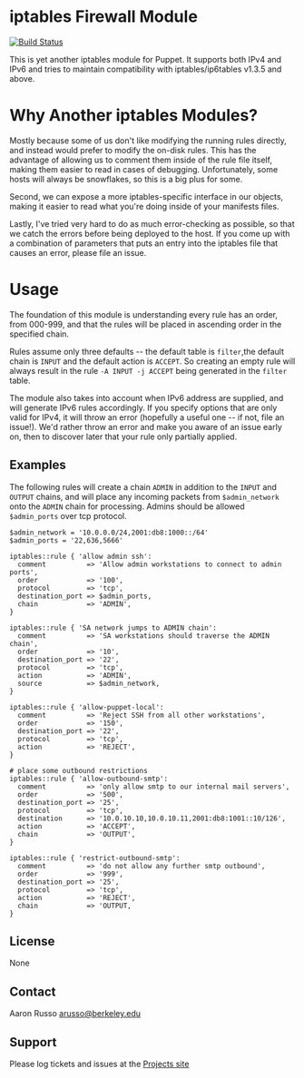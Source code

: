 # iptables Firewall Module #

[![Build Status](https://travis-ci.org/arusso/puppet-iptables.png?branch=master)](https://travis-ci.org/arusso/puppet-iptables)

This is yet another iptables module for Puppet.  It supports both IPv4 and IPv6
and tries to maintain compatibility with iptables/ip6tables v1.3.5 and above.

# Why Another iptables Modules? #

Mostly because some of us don't like modifying the running rules directly, and 
instead would prefer to modify the on-disk rules.  This has the advantage of
allowing us to comment them inside of the rule file itself, making them easier 
to read in cases of debugging.  Unfortunately, some hosts will always be
snowflakes, so this is a big plus for some.

Second, we can expose a more iptables-specific interface in our objects, making
it easier to read what you're doing inside of your manifests files.

Lastly, I've tried very hard to do as much error-checking as possible, so that
we catch the errors before being deployed to the host.  If you come up with a
combination of parameters that puts an entry into the iptables file that causes
an error, please file an issue.

# Usage #

The foundation of this module is understanding every rule has an order, from
000-999, and that the rules will be placed in ascending order in the specified
chain.

Rules assume only three defaults -- the default table is `filter`,the default
chain is `INPUT` and the default action is `ACCEPT`.  So creating an empty rule
will always result in the rule `-A INPUT -j ACCEPT` being generated in the
`filter` table.

The module also takes into account when IPv6 address are supplied, and will
generate IPv6 rules accordingly.  If you specify options that are only valid
for IPv4, it will throw an error (hopefully a useful one -- if not, file an
issue!).  We'd rather throw an error and make you aware of an issue early on,
then to discover later that your rule only partially applied.

## Examples ##

The following rules will create a chain `ADMIN` in addition to the `INPUT` and
`OUTPUT` chains, and will place any incoming packets from `$admin_network` onto
the `ADMIN` chain for processing.  Admins should be allowed `$admin_ports` over
tcp protocol.

    $admin_network = '10.0.0.0/24,2001:db8:1000::/64'
    $admin_ports = '22,636,5666'
  
    iptables::rule { 'allow admin ssh':
      comment          => 'Allow admin workstations to connect to admin ports',
      order            => '100',
      protocol         => 'tcp',
      destination_port => $admin_ports,
      chain            => 'ADMIN',
    }
  
    iptables::rule { 'SA network jumps to ADMIN chain':
      comment          => 'SA workstations should traverse the ADMIN chain',
      order            => '10',
      destination_port => '22',
      protocol         => 'tcp',
      action           => 'ADMIN',
      source           => $admin_network,
    }
  
    iptables::rule { 'allow-puppet-local':
      comment          => 'Reject SSH from all other workstations',
      order            => '150',
      destination_port => '22',
      protocol         => 'tcp',
      action           => 'REJECT',
    }
   
    # place some outbound restrictions
    iptables::rule { 'allow-outbound-smtp':
      comment          => 'only allow smtp to our internal mail servers',
      order            => '500',
      destination_port => '25',
      protocol         => 'tcp',
      destination      => '10.0.10.10,10.0.10.11,2001:db8:1001::10/126',
      action           => 'ACCEPT',
      chain            => 'OUTPUT',
    }
  
    iptables::rule { 'restrict-outbound-smtp':
      comment          => 'do not allow any further smtp outbound',
      order            => '999',
      destination_port => '25',
      protocol         => 'tcp',
      action           => 'REJECT',
      chain            => 'OUTPUT,
    }

License
-------

None

Contact
-------

Aaron Russo <arusso@berkeley.edu>

Support
-------

Please log tickets and issues at the
[Projects site](https://github.com/arusso/puppet-iptables/issues/)
